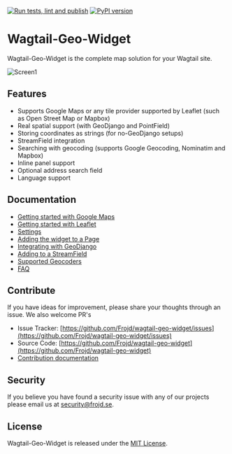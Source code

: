 [![Run tests, lint and publish](https://github.com/Frojd/wagtail-geo-widget/actions/workflows/main.yml/badge.svg)](https://github.com/Frojd/wagtail-geo-widget/actions/workflows/main.yml) [![PyPI version](https://badge.fury.io/py/wagtailgeowidget.svg)](https://badge.fury.io/py/wagtailgeowidget)

# Wagtail-Geo-Widget

Wagtail-Geo-Widget is the complete map solution for your Wagtail site.

![Screen1](https://raw.githubusercontent.com/frojd/wagtail-geo-widget/develop/img/screen1.png)


## Features

- Supports Google Maps or any tile provider supported by Leaflet (such as Open Street Map or Mapbox)
- Real spatial support (with GeoDjango and PointField)
- Storing coordinates as strings (for no-GeoDjango setups)
- StreamField integration
- Searching with geocoding (supports Google Geocoding, Nominatim and Mapbox)
- Inline panel support
- Optional address search field
- Language support


## Documentation

- [Getting started with Google Maps](https://github.com/Frojd/wagtail-geo-widget/blob/main/docs/getting-started-with-google-maps.md)
- [Getting started with Leaflet](https://github.com/Frojd/wagtail-geo-widget/blob/main/docs/getting-started-with-leaflet.md)
- [Settings](https://github.com/Frojd/wagtail-geo-widget/blob/main/docs/settings.md)
- [Adding the widget to a Page](https://github.com/Frojd/wagtail-geo-widget/blob/main/docs/adding-to-a-page.md)
- [Integrating with GeoDjango](https://github.com/Frojd/wagtail-geo-widget/blob/main/docs/integrating-with-geodjango.md)
- [Adding to a StreamField](https://github.com/Frojd/wagtail-geo-widget/blob/main/docs/adding-to-a-streamfield.md)
- [Supported Geocoders](https://github.com/Frojd/wagtail-geo-widget/blob/main/docs/supported-geocoders.md)
- [FAQ](https://github.com/Frojd/wagtail-geo-widget/blob/main/docs/faq.md)


## Contribute

If you have ideas for improvement, please share your thoughts through an issue. We also welcome PR's

- Issue Tracker: [https://github.com/Frojd/wagtail-geo-widget/issues](https://github.com/Frojd/wagtail-geo-widget/issues)
- Source Code: [https://github.com/Frojd/wagtail-geo-widget](https://github.com/Frojd/wagtail-geo-widget)
- [Contribution documentation](https://github.com/Frojd/wagtail-geo-widget/blob/main/docs/contributing.md)


## Security

If you believe you have found a security issue with any of our projects please email us at [security@frojd.se](security@frojd.se).


## License

Wagtail-Geo-Widget is released under the [MIT License](http://www.opensource.org/licenses/MIT).
